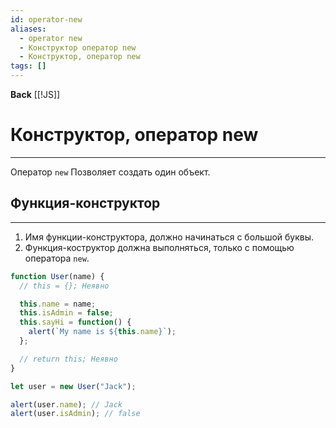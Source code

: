 ```yaml
---
id: operator-new
aliases:
  - operator new
  - Конструктор оператор new
  - Конструктор, оператор new
tags: []
---
```

**Back**
    [[!JS]]

# Конструктор, оператор new
---
Оператор `new`
Позволяет создать один объект.

## Функция-конструктор
---
1. Имя функции-конструктора, должно начинаться с большой буквы.
2. Функция-коструктор должна выполняться, только с помощью оператора `new`.

```js
function User(name) {
  // this = {}; Неявно

  this.name = name;
  this.isAdmin = false;
  this.sayHi = function() {
    alert(`My name is ${this.name}`);
  };

  // return this; Неявно
}

let user = new User("Jack");

alert(user.name); // Jack
alert(user.isAdmin); // false
```



